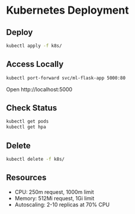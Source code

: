 # Kubernetes Deployment

## Deploy
```bash
kubectl apply -f k8s/
```

## Access Locally
```bash
kubectl port-forward svc/ml-flask-app 5000:80
```

Open http://localhost:5000

## Check Status
```bash
kubectl get pods
kubectl get hpa
```

## Delete
```bash
kubectl delete -f k8s/
```

## Resources
- CPU: 250m request, 1000m limit
- Memory: 512Mi request, 1Gi limit
- Autoscaling: 2-10 replicas at 70% CPU
